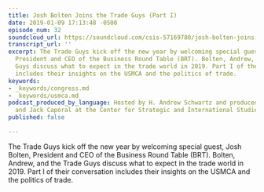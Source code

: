 ```yaml
---
title: Josh Bolten Joins the Trade Guys (Part I)
date: 2019-01-09 17:13:48 -0500
episode_num: 32
soundcloud_url: https://soundcloud.com/csis-57169780/josh-bolten-joins-the-trade
transcript_url: ''
excerpt: The Trade Guys kick off the new year by welcoming special guest, Josh Bolten,
  President and CEO of the Business Round Table (BRT). Bolten, Andrew, and the Trade
  Guys discuss what to expect in the trade world in 2019. Part I of their conversation
  includes their insights on the USMCA and the politics of trade.
keywords:
- _keywords/congress.md
- _keywords/usmca.md
podcast_produced_by_language: Hosted by H. Andrew Schwartz and produced by Yumi Araki
  and Jack Caporal at the Center for Strategic and International Studies in Washington.
published: false

---
```

The Trade Guys kick off the new year by welcoming special guest, Josh Bolten, President and CEO of the Business Round Table (BRT). Bolten, Andrew, and the Trade Guys discuss what to expect in the trade world in 2019. Part I of their conversation includes their insights on the USMCA and the politics of trade.